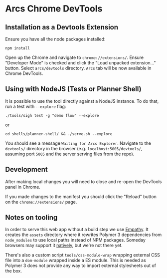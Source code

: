 # Arcs Chrome DevTools

## Installation as a Devtools Extension

Ensure you have all the node packages installed:
```
npm install
```

Open up the Chrome and navigate to `chrome://extensions/`.
Ensure "Developer Mode" is checked and click the "Load unpacked extension..." button.
Select `arcs/devtools` directory. `Arcs` tab will be now available in Chrome DevTools.

## Using with NodeJS (Tests or Planner Shell)

It is possible to use the tool directly against a NodeJS instance.
To do that, run a test with `--explore` flag:
```
./tools/sigh test -g "demo flow" --explore
```
or
```
cd shells/planner-shell/ && ./serve.sh --explore
```

You should see a message `Waiting for Arcs Explorer`.
Navigate to the `devtools/` directory in the browser
(e.g. `localhost:5005/devtools/`, assuming port `5005` and the server serving
files from the repo).

## Development

After making local changes you will need to close and re-open the DevTools panel in Chrome.

If you made changes to the manifest you should click the "Reload" button on
the `chrome://extensions/` page.

## Notes on tooling

In order to serve this web app without a build step we use [Empathy](https://github.com/PolymerLabs/empathy/tree/initial-implementation).
It creates the `assets` directory where it rewrites Polymer 3 dependencies
from `node_modules` to use local paths instead of NPM packages. Someday browsers
may support it [natively](https://github.com/domenic/package-name-maps), but
we're not there yet.

There's also a custom script `tools/css-module-wrap` wrapping external CSS file
into a `dom-module` wrapped inside a ES module. This is needed as Polymer 3
does not provide any way to import external stylesheets out of the box.
